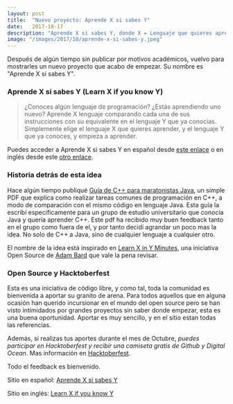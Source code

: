 ```yaml
---
layout: post
title:  "Nuevo proyecto: Aprende X si sabes Y"
date:   2017-10-17
description: "Aprende X si sabes Y, donde X = Lenguaje que quieres aprender y Y = Lenguaje que ya conoces."
image: "/images/2017/10/aprende-x-si-sabes-y.jpeg"
---
```


Después de algún tiempo sin publicar por motivos académicos, vuelvo para mostrarles un nuevo proyecto que acabo de empezar. Su nombre es "Aprende X si sabes Y".

### Aprende X si sabes Y (Learn X if you know Y)

> ¿Conoces algún lenguaje de programación? ¿Estás aprendiendo uno nuevo? Aprende X lenguaje comparando cada una de sus instrucciones con su equivalente en el lenguaje Y que ya conocias. Simplemente elige el lenguaje X que quieres aprender, y el lenguaje Y que ya conoces, y empieza a aprender.

Puedes acceder a Aprende X si sabes Y en español desde [este enlace](https://gersonlazaro.com/aprende-x-si-sabes-y/) o en inglés desde este [otro enlace](https://gersonlazaro.com/learn-x-if-you-know-y/).

### Historia detrás de esta idea

Hace algún tiempo publiqué [Guía de C++ para maratonistas Java](https://gersonlazaro.com/guia-de-c-para-maratonistas-java-2/), un simple PDF que explica como realizar tareas comunes de programación en C++, a modo de comparación con el mismo código en lenguaje Java. Esta guía la escribí especificamente para un grupo de estudio universitario que conocía Java y quería aprender C++. Este pdf ha recibido muy buen feedback tanto en el grupo como fuera de el, y por tanto decidí agrandar un poco mas la idea. No solo de C++ a Java, sino de cualquier lenguaje a cualquier otro. 

El nombre de la idea está inspirado en [Learn X in Y Minutes](https://learnxinyminutes.com), una iniciativa Open Source de [Adam Bard](https://adambard.com) que vale la pena revisar.

### Open Source y Hacktoberfest

Esta es una iniciativa de código libre, y como tal, toda la comunidad es bienvenida a aportar su granito de arena. Para todos aquellos que en alguna ocasión han querido incursionar en el mundo del open source pero se han visto intimidados por grandes proyectos sin saber donde empezar, esta es una buena oportunidad. Aportar es muy sencillo, y en el sitio estan todas las referencias.

Además, si realizas tus aportes durante el mes de Octubre, *puedes participar en Hacktoberfest y recibir una camiseta gratis de Github y Digital Ocean*. Mas información en [Hacktoberfest](https://hacktoberfest.digitalocean.com).



Todo el feedback es bienvenido. 

Sitio en español: [Aprende X si sabes Y](https://gersonlazaro.com/aprende-x-si-sabes-y/)

Sitio en inglés: [Learn X if you know Y](https://gersonlazaro.com/learn-x-if-you-know-y/)